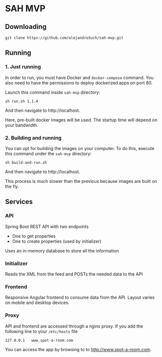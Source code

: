# SAH MVP

## Downloading

```
git clone https://github.com/alejandroSuch/sah-mvp.git
```

## Running

### 1. Just running

In order to run, you must have Docker and `docker-compose` command. You also need to have the permissions to deploy dockerized apps on port 80.

Launch this command inside `sah-mvp` directory:

```
sh run.sh 1.1.4
```

And then navigate to http://localhost.

Here, pre-built docker images will be used. The startup time will depend on your bandwidth.

### 2. Building and running

You can opt for building the images on your computer. To do this, execute this command under the `sah-mvp` directory:

```
sh build-and-run.sh
```

And then navigate to http://localhost.

This process is much slower than the previous because images are built on the fly.

## Services

### API

Spring Boot REST API with two endpoints
- One to get properties
- One to create properties (used by initializer)

Uses an in-memory database to store all the information

### Initializer

Reads the XML from the feed and POSTs the needed data to the API

### Frontend

Responsive Angular frontend to consume data from the API. Layout varies on mobile and desktop devices.

### Proxy

API and frontend are accessed through a nginx proxy. If you add the following line to your `/etc/hosts` file

```
127.0.0.1	www.spot-a-room.com
```

You can access the app by browsing to to http://www.spot-a-room.com.
